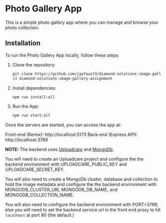 # Photo Gallery App

This is a simple photo gallery app where you can manage and browse your photo collection.

## Installation

To run the Photo Gallery App locally, follow these steps:

1. Clone the repository:
   ```bash
   git clone https://github.com/jayfaust3/diamond-solutions-image-gallery-assignment.git
   cd diamond-solutions-image-gallery-assignment
   ```

2. Install dependencies:

    ```bash
    npm run install:all
    ```

3. Run the App:

    ```bash
    npm run start:all
    ```

Once the servers are started, you can access the app at:

Front-end (Remix): http://localhost:5173
Back-end (Express API): http://localhost:3789

**NOTE:**
The backend uses [Uploadcare](https://uploadcare.com/) and [MongoDb](https://www.mongodb.com/).

You will need to create an Uploadcare project and configure the the backend environment with UPLOADCARE_PUBLIC_KEY and UPLOADCARE_SECRET_KEY.

You will also need to create a MongoDb cluster, database and collection to hold the image metadata and configure the the backend environment with MONGODB_CLUSTER_URI, MONGODB_DB_NAME, and MONGODB_COLLECTION_NAME.

You will also need to configure the backend environment with PORT=3789, else you will need to set the backend service url in the front end proxy to hit `localhost` at port 80 (the default.)